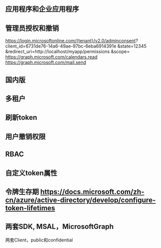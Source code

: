## 应用程序和企业应用程序
## 管理员授权和撤销
https://login.microsoftonline.com/{tenant}/v2.0/adminconsent?
client_id=6731de76-14a6-49ae-97bc-6eba6914391e
&state=12345
&redirect_uri=http://localhost/myapp/permissions
&scope=
https://graph.microsoft.com/calendars.read
https://graph.microsoft.com/mail.send
## 国内版
## 多租户
## 刷新token
## 用户撤销权限
## RBAC
## 自定义token属性
## 令牌生存期 https://docs.microsoft.com/zh-cn/azure/active-directory/develop/configure-token-lifetimes
## 两套SDK, MSAL，MicrosoftGraph
两套Client，public和confidential
